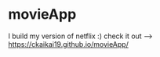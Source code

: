 # movieApp

I build my version of netflix :)
 check it out --> https://ckaikai19.github.io/movieApp/
